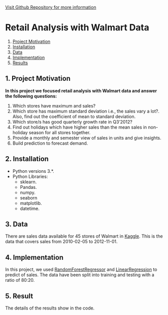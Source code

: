 [Visit Github Repository for more information](https://github.com/jainPrabhanshu/Retail-Analysis-Walmart)
  
     
# Retail Analysis with Walmart Data

1. [Project Motivation](#ProjectMotivation)
2. [Installation](#installation)
3. [Data](#data)
4. [Implementation](#model)
5. [Results](#results)


## 1. Project Motivation <a name="ProjectMotivation"></a> 

**In this project we focused retail analysis with Walmart data and answer the following questions:**
1. Which stores have maximum  and sales?
2. Which store has maximum standard deviation i.e., the sales vary a lot?. Also, find out the coefficient of mean to standard deviation.
3. Which store/s has good quarterly growth rate in Q3’2012?
4. Find out holidays which have higher sales than the mean sales in non-holiday season for all stores together.
5. Provide a monthly and semester view of sales in units and give insights.
6. Build prediction to forecast demand.



## 2. Installation <a name="installation"></a>

- Python versions 3.*.
- Python Libraries:
    - sklearn.
    - Pandas.
    - numpy.
    - seaborn
    - matplotlib.
    - datetime.

## 3. Data<a name="data"></a> 

There are sales data available for 45 stores of Walmart in [Kaggle](https://www.kaggle.com/aditya6196/retail-analysis-with-walmart-data). This is the data that covers sales from 2010-02-05 to 2012-11-01. 



## 4. Implementation <a name="model"></a> 
In this project, we used [RandomForestRegressor](https://scikit-learn.org/stable/modules/generated/sklearn.ensemble.RandomForestRegressor.html) and [LinearRegression](https://scikit-learn.org/stable/modules/generated/sklearn.linear_model.LinearRegression.html) to predict of sales. The data have been split into training and testing with a ratio of 80:20.



## 5. Result<a name="results"></a>
The details of the results show in the code.
